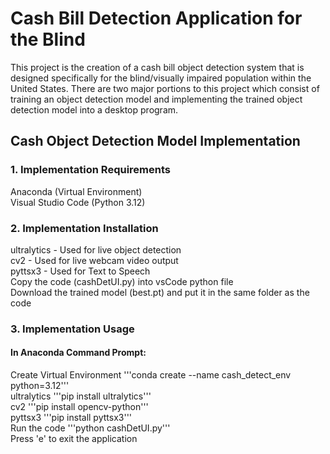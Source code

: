 # **Cash Bill Detection Application for the Blind**
This project is the creation of a cash bill object detection system that is designed specifically for the blind/visually impaired population within the United States. 
There are two major portions to this project which consist of training an object detection model and implementing the trained object detection model into a desktop program.
## Cash Object Detection Model Implementation
### 1. Implementation Requirements
Anaconda (Virtual Environment)  
Visual Studio Code (Python 3.12)
### 2. Implementation Installation
ultralytics - Used for live object detection   
cv2 - Used for live webcam video output  
pyttsx3 - Used for Text to Speech  
Copy the code (cashDetUI.py) into vsCode python file  
Download the trained model (best.pt) and put it in the same folder as the code
### 3. Implementation Usage
#### In Anaconda Command Prompt:
Create Virtual Environment '''conda create --name cash_detect_env python=3.12'''  
ultralytics '''pip install ultralytics'''   
cv2 '''pip install opencv-python'''  
pyttsx3 '''pip install pyttsx3'''  
Run the code '''python cashDetUI.py'''  
Press 'e' to exit the application

